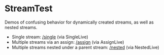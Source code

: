 # StreamTest

Demos of confusing behavior for dynamically created streams, as well as nested streams.

- Single stream: [/single](http://localhost:4000/single) (via SingleLive)
- Multiple streams via an assign: [/assign](http://localhost:4000/assign) (via AssignLive)
- Multiple streams nested under a parent stream: [/nested](http://localhost:4000/nested) (via NestedLive)
